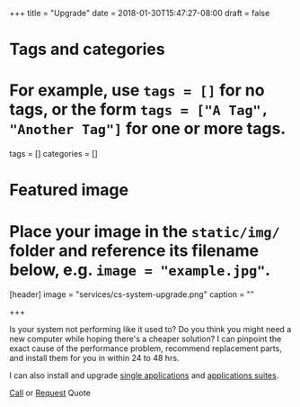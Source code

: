 +++
title = "Upgrade"
date = 2018-01-30T15:47:27-08:00
draft = false

# Tags and categories
# For example, use `tags = []` for no tags, or the form `tags = ["A Tag", "Another Tag"]` for one or more tags.
tags = []
categories = []

# Featured image
# Place your image in the `static/img/` folder and reference its filename below, e.g. `image = "example.jpg"`.
[header]
image = "services/cs-system-upgrade.png"
caption = ""

+++

<p>Is your system not performing like it used to? Do you think you might need a new computer while hoping there's a cheaper solution? I can pinpoint the exact cause of the performance problem, recommend replacement parts, and install them for you in within 24 to 48 hrs.</p>

<p>I can also install and upgrade <a href="install-software_package">single applications</a> and <a href="install-software_suite">applications suites</a>.</p>

<a href="/services/computer/assistance/phone">Call</a> or <a href="/services/computer/assistance/quote">Request</a> Quote
